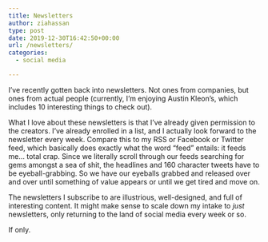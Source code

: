 ```yaml
---
title: Newsletters
author: ziahassan
type: post
date: 2019-12-30T16:42:50+00:00
url: /newsletters/
categories:
  - social media

---
```

I’ve recently gotten back into newsletters. Not ones from companies, but ones from actual people (currently, I’m enjoying Austin Kleon’s, which includes 10 interesting things to check out).

What I love about these newsletters is that I’ve already given permission to the creators. I’ve already enrolled in a list, and I actually look forward to the newsletter every week. Compare this to my RSS or Facebook or Twitter feed, which basically does exactly what the word “feed” entails: it feeds me… total crap. Since we literally scroll through our feeds searching for gems amongst a sea of shit, the headlines and 160 character tweets have to be eyeball-grabbing. So we have our eyeballs grabbed and released over and over until something of value appears or until we get tired and move on.

The newsletters I subscribe to are illustrious, well-designed, and full of interesting content. It might make sense to scale down my intake to _just_ newsletters, only returning to the land of social media every week or so.

If only.